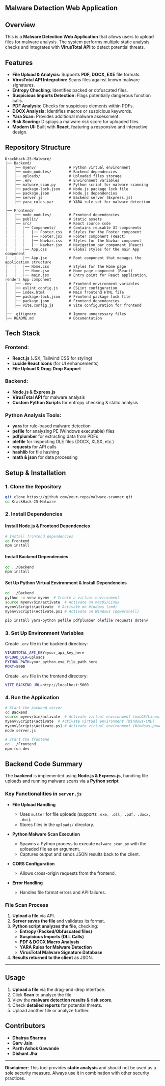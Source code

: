 ## Malware Detection Web Application

## Overview
This is a **Malware Detection Web Application** that allows users to upload files for malware analysis. The system performs multiple static analysis checks and integrates with **VirusTotal API** to detect potential threats.

## Features
- **File Upload & Analysis:** Supports **PDF, DOCX, EXE** file formats.
- **VirusTotal API Integration:** Scans files against known malware signatures.
- **Entropy Checking:** Identifies packed or obfuscated files.
- **Suspicious Imports Detection:** Flags potentially dangerous function calls.
- **PDF Analysis:** Checks for suspicious elements within PDFs.
- **DOCX Analysis:** Identifies macros or suspicious keywords.
- **Yara Scan:** Provides additional malware assessment.
- **Risk Scoring:** Displays a malware risk score for uploaded files.
- **Modern UI:** Built with **React**, featuring a responsive and interactive design.

## Repository Structure
```
KrackHack-25-Malware/
│── Backend/
│   │── myenv/               # Python virtual environment
│   │── node_modules/        # Backend dependencies
│   │── uploads/             # Uploaded files storage
│   │── .env                 # Environment variables
│   │── malware_scan.py      # Python script for malware scanning
│   │── package-lock.json    # Node.js package lock file
│   │── package.json         # Node.js dependencies
│   │── server.js            # Backend server (Express.js)
│   │── yara_rules.yar       # YARA rule set for malware detection
│
│── Frontend/
│   │── node_modules/        # Frontend dependencies
│   │── public/              # Static assets
│   │── src/                 # React source code
|   |   |── Components/      # Contains reusable UI components
|   |   |   |── Footer.css   # Styles for the Footer component
|   |   |   |── Footer.jsx   # Footer component (React)
|   |   |   |── Navbar.css   # Styles for the Navbar component
|   |   |   |── Navbar.jsx   # Navigation bar component (React)
|   |   |── App.css          # Global styles for the main App component
|   |   |── App.jsx          # Root component that manages the application structure
|   |   |── Home.css         # Styles for the Home page
|   |   |── Home.jsx         # Home page component (React)
|   |   |── main.jsx         # Entry point for React application, renders App component
│   │── .env                 # Frontend environment variables
│   │── eslint.config.js     # ESLint configuration
│   │── index.html           # Main frontend HTML file
│   │── package-lock.json    # Frontend package lock file
│   │── package.json         # Frontend dependencies
│   │── vite.config.js       # Vite configuration for frontend
│
│── .gitignore               # Ignore unnecessary files
│── README.md                # Documentation
```

## Tech Stack
### Frontend:
- **React.js** (JSX, Tailwind CSS for styling)
- **Lucide React Icons** (for UI enhancements)
- **File Upload & Drag-Drop Support**

### Backend:
- **Node.js & Express.js**
- **VirusTotal API** for malware analysis
- **Custom Python Scripts** for entropy checking & static analysis

### Python Analysis Tools:
- **yara** for rule-based malware detection
- **pefile** for analyzing PE (Windows executable) files
- **pdfplumber** for extracting data from PDFs
- **olefile** for inspecting OLE files (DOCX, XLSX, etc.)
- **requests** for API calls
- **hashlib** for file hashing
- **math & json** for data processing

## Setup & Installation
### 1. Clone the Repository
```sh
git clone https://github.com/your-repo/malware-scanner.git
cd KrackHack-25-Malware
```

### 2. Install Dependencies
#### Install Node.js & Frontend Dependencies
```sh
# Install frontend dependencies
cd Frontend
npm install
```

#### Install Backend Dependencies
```sh
cd ../Backend
npm install
```

#### Set Up Python Virtual Environment & Install Dependencies
```sh
cd ../Backend
python -m venv myenv  # Create a virtual environment
source myenv/bin/activate  # Activate on macOS/Linux
myenv\Scripts\activate  # Activate on Windows (cmd)
myenv\Scripts\Activate.ps1 # Activate on Windows (powershell)

pip install yara-python pefile pdfplumber olefile requests dotenv
```

### 3. Set Up Environment Variables
Create `.env` file in the backend directory:
```sh
VIRUSTOTAL_API_KEY=your_api_key_here
UPLOAD_DIR=uploads
PYTHON_PATH=your_python.exe_file_path_here
PORT=5000
```
Create `.env` file in the frontend directory:
```sh
VITE_BACKEND_URL=http://localhost:5000
```

### 4. Run the Application
```sh
# Start the backend server
cd Backend
source myenv/bin/activate  # Activate virtual environment (macOS/Linux)
myenv\Scripts\activate  # Activate virtual environment (Windows-CMD)
myenv\Scripts\Activate.ps1 # Activate virtual environment (Windows-powershell)
node server.js

# Start the frontend
cd ../Frontend
npm run dev
```

## Backend Code Summary
The **backend** is implemented using **Node.js & Express.js**, handling file uploads and running malware scans via a **Python script**.

### **Key Functionalities in `server.js`**
- **File Upload Handling**
  - Uses `multer` for file uploads (supports `.exe, .dll, .pdf, .docx, .doc`).
  - Stores files in the `uploads/` directory.

- **Python Malware Scan Execution**
  - Spawns a Python process to execute `malware_scan.py` with the uploaded file as an argument.
  - Captures output and sends JSON results back to the client.

- **CORS Configuration**
  - Allows cross-origin requests from the frontend.

- **Error Handling**
  - Handles file format errors and API failures.

### **File Scan Process**
1. **Upload a file** via API.
2. **Server saves the file** and validates its format.
3. **Python script analyzes the file**, checking:
   - **Entropy (Packed/Obfuscated files)**
   - **Suspicious Imports (DLL Calls)**
   - **PDF & DOCX Macro Analysis**
   - **YARA Rules for Malware Detection**
   - **VirusTotal Malware Signature Database**
4. **Results returned to the client** as JSON.

---

## Usage
1. **Upload a file** via the drag-and-drop interface.
2. Click **Scan** to analyze the file.
3. View the **malware detection results & risk score**.
4. Check **detailed reports** for potential threats.
5. Upload another file or analyze further.

## Contributors
- **Dhairya Sharma**
- **Garv Jain**
- **Parth Ashok Gawande**
- **Dishant Jha**

---
**Disclaimer:** This tool provides **static analysis** and should not be used as a sole security measure. Always use it in combination with other security practices.
